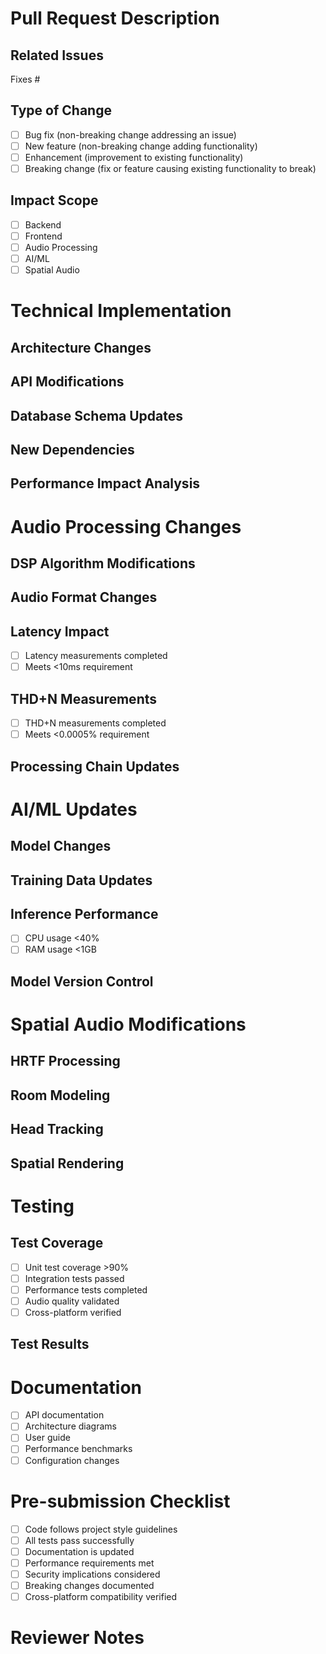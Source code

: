 # Pull Request Description
<!-- Provide a clear and concise description of your changes -->

## Related Issues
<!-- Reference any related issues using #issue_number -->
Fixes #

## Type of Change
<!-- Check the appropriate boxes -->
- [ ] Bug fix (non-breaking change addressing an issue)
- [ ] New feature (non-breaking change adding functionality)
- [ ] Enhancement (improvement to existing functionality)
- [ ] Breaking change (fix or feature causing existing functionality to break)

## Impact Scope
<!-- Check all that apply -->
- [ ] Backend
- [ ] Frontend
- [ ] Audio Processing
- [ ] AI/ML
- [ ] Spatial Audio

# Technical Implementation
<!-- Provide detailed technical information about the implementation -->

## Architecture Changes
<!-- Describe any changes to system architecture -->

## API Modifications
<!-- List any API changes, including new endpoints or modified interfaces -->

## Database Schema Updates
<!-- Detail any changes to database schema -->

## New Dependencies
<!-- List any new dependencies with versions -->

## Performance Impact Analysis
<!-- Analyze impact on system performance -->

# Audio Processing Changes
<!-- Complete this section if changes affect audio processing -->

## DSP Algorithm Modifications
<!-- Describe changes to DSP algorithms -->

## Audio Format Changes
<!-- Detail any changes to audio formats or protocols -->

## Latency Impact
<!-- Verify changes meet <10ms latency requirement -->
- [ ] Latency measurements completed
- [ ] Meets <10ms requirement

## THD+N Measurements
<!-- Verify changes meet <0.0005% THD+N requirement -->
- [ ] THD+N measurements completed
- [ ] Meets <0.0005% requirement

## Processing Chain Updates
<!-- Describe changes to audio processing chain -->

# AI/ML Updates
<!-- Complete this section if changes affect AI/ML components -->

## Model Changes
<!-- Describe changes to AI models -->

## Training Data Updates
<!-- Detail changes to training data -->

## Inference Performance
<!-- Document inference performance metrics -->
- [ ] CPU usage <40%
- [ ] RAM usage <1GB

## Model Version Control
<!-- Specify model version information -->

# Spatial Audio Modifications
<!-- Complete this section if changes affect spatial audio -->

## HRTF Processing
<!-- Detail changes to HRTF processing -->

## Room Modeling
<!-- Describe room modeling updates -->

## Head Tracking
<!-- Document head tracking modifications -->

## Spatial Rendering
<!-- Detail spatial rendering changes -->

# Testing
<!-- Document all testing completed -->

## Test Coverage
- [ ] Unit test coverage >90%
- [ ] Integration tests passed
- [ ] Performance tests completed
- [ ] Audio quality validated
- [ ] Cross-platform verified

## Test Results
<!-- Provide summary of test results -->

# Documentation
<!-- Check all documentation updated -->

- [ ] API documentation
- [ ] Architecture diagrams
- [ ] User guide
- [ ] Performance benchmarks
- [ ] Configuration changes

# Pre-submission Checklist
<!-- Verify all requirements are met -->

- [ ] Code follows project style guidelines
- [ ] All tests pass successfully
- [ ] Documentation is updated
- [ ] Performance requirements met
- [ ] Security implications considered
- [ ] Breaking changes documented
- [ ] Cross-platform compatibility verified

# Reviewer Notes
<!-- Add any notes for reviewers -->